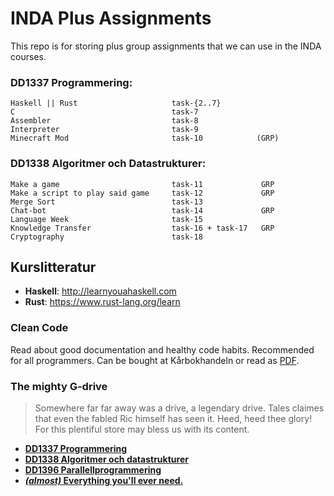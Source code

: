 # INDA Plus Assignments
This repo is for storing plus group assignments that we can use in the INDA courses.



### DD1337 Programmering:
```
Haskell || Rust                     task-{2..7}
C                                   task-7
Assembler                           task-8              
Interpreter                         task-9
Minecraft Mod                       task-10            (GRP)
```

### DD1338 Algoritmer och Datastrukturer:
```
Make a game                         task-11             GRP
Make a script to play said game     task-12             GRP
Merge Sort                          task-13
Chat-bot                            task-14             GRP
Language Week                       task-15
Knowledge Transfer                  task-16 + task-17   GRP
Cryptography                        task-18
```

## Kurslitteratur

- **Haskell**: http://learnyouahaskell.com
- **Rust**: https://www.rust-lang.org/learn

### Clean Code

Read about good documentation and healthy code habits. Recommended for all programmers. Can be bought at Kårbokhandeln or read as [PDF](https://drive.google.com/file/d/0BwaHnAYlcNWdNU16VF82eEZfRjQ/view?usp=sharing).

### The mighty G-drive

> Somewhere far far away was a drive, a legendary drive. Tales claimes that even the fabled Ric himself has seen it. Heed, heed thee glory! For this plentiful store may bless us with its content.

- **[DD1337 Programmering](https://drive.google.com/drive/u/0/folders/0BwaHnAYlcNWdfkFQdlNQQ29vSTUtNXV2RkJuWC1QSmZqWm4tZHlqTS03d1Z4N296MXpHUUU)**
- **[DD1338 Algoritmer och datastrukturer](https://drive.google.com/drive/u/0/folders/0BwaHnAYlcNWdfmZPTi10VHo5VUlrQm1DZTc2WGdKNWI0eUxGZWJ4RnhyZ2M5WkRNSjhvQjA)**
- **[DD1396 Parallellprogrammering](https://drive.google.com/drive/u/0/folders/0BwaHnAYlcNWdfkRZaDFWaXFwNlFKQ2JEWnJnNlM5QTVOZ3FuUDBoOURlMzk4cWNKMTJJQzg)**
- **[_(almost)_ Everything you'll ever need.](https://drive.google.com/drive/u/0/folders/0BwaHnAYlcNWdY2tVWUl4Tkt6bEU)**